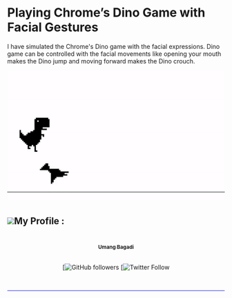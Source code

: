 # Playing Chrome’s Dino Game with Facial Gestures
I have simulated the Chrome's Dino game with the facial expressions. Dino game can be controlled with the facial movements like opening your mouth makes the Dino jump and moving forward makes the Dino crouch.



![Dino](https://raw.githubusercontent.com/hrugved06/Playing-TRex-game-using-facial-recognition/main/assets/dino.gif)

## <img src="https://media.giphy.com/media/iY8CRBdQXODJSCERIr/giphy.gif" width="30px">My Profile :
<div align="center">
<a href="https://github.com/umangbagadi03"><img src="https://avatars.githubusercontent.com/u/78692913?s=400&v=4" width="100px;" alt=""/><br /><sub><b> Umang Bagadi</b></sub></a>
</br>

</br>

[![GitHub followers](https://github.com/umangbagadi03) 
[![Twitter Follow](https://twitter.com/BagadiUmang)
</div>
</br>
<hr style="height:2px;#8080ffborder-width:0;border-radius: 5px;color:gray;background-color:#8080ff">
</br>
